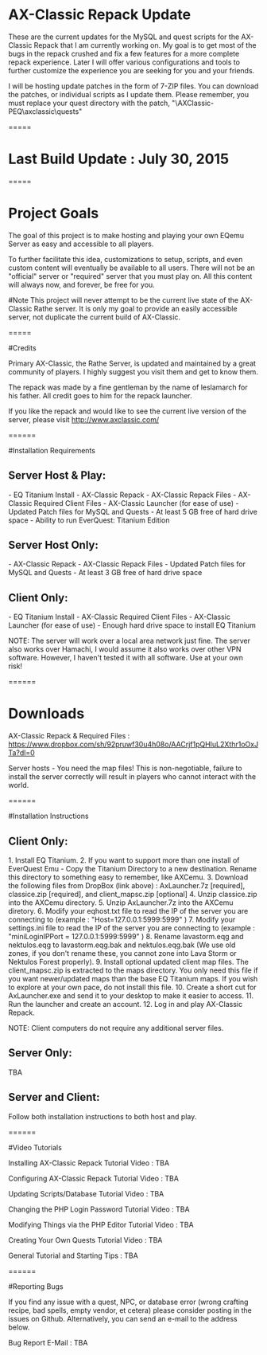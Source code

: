 # AX-Classic Repack Update

These are the current updates for the MySQL and quest scripts for the AX-Classic Repack that I am currently working on.  My goal is to get most of the bugs in the repack crushed and fix a few features for a more complete repack experience.  Later I will offer various configurations and tools to further customize the experience you are seeking for you and your friends.

I will be hosting update patches in the form of 7-ZIP files.  You can download the patches, or individual scripts as I update them.  Please remember, you must replace your quest directory with the patch, "\AXClassic-PEQ\axclassic\quests"

=====

# Last Build Update : July 30, 2015

=====

# Project Goals

The goal of this project is to make hosting and playing your own EQemu Server as easy and accessible to all players.

To further facilitate this idea, customizations to setup, scripts, and even custom content will eventually be available to all users.  There will not be an "official" server or "required" server that you must play on.  All this content will always now, and forever, be free for you.

#Note
This project will never attempt to be the current live state of the AX-Classic Rathe server.  It is only my goal to provide an easily accessible server, not duplicate the current build of AX-Classic.

=====

#Credits

Primary AX-Classic, the Rathe Server, is updated and maintained by a great community of players.  I highly suggest you visit them and get to know them.

The repack was made by a fine gentleman by the name of leslamarch for his father.  All credit goes to him for the repack launcher. 

If you like the repack and would like to see the current live version of the server, please visit http://www.axclassic.com/

======

#Installation Requirements

<h2>Server Host & Play:</h2>
- EQ Titanium Install
- AX-Classic Repack
- AX-Classic Repack Files
- AX-Classic Required Client Files
- AX-Classic Launcher (for ease of use)
- Updated Patch files for MySQL and Quests
- At least 5 GB free of hard drive space
- Ability to run EverQuest: Titanium Edition

<h2>Server Host Only:</h2>
- AX-Classic Repack
- AX-Classic Repack Files
- Updated Patch files for MySQL and Quests
- At least 3 GB free of hard drive space

<h2>Client Only:</h2>
- EQ Titanium Install
- AX-Classic Required Client Files
- AX-Classic Launcher (for ease of use)
- Enough hard drive space to install EQ Titanium

NOTE: The server will work over a local area network just fine.  The server also works over Hamachi, I would assume it also works over other VPN software.  However, I haven't tested it with all software.  Use at your own risk!

======

# Downloads

AX-Classic Repack & Required Files : https://www.dropbox.com/sh/92pruwf30u4h08o/AACrjf1pQHIuL2Xthr1oOxJTa?dl=0

Server hosts - You need the map files!  This is non-negotiable, failure to install the server correctly will result in players who cannot interact with the world.

======

#Installation Instructions

<h2>Client Only:</h2>
1. Install EQ Titanium.
2. If you want to support more than one install of EverQuest Emu - Copy the Titanium Directory to a new destination.  Rename this directory to something easy to remember, like AXCemu.
3. Download the following files from DropBox (link above) : AxLauncher.7z [required], classice.zip [required], and client_mapsc.zip [optional]
4. Unzip classice.zip into the AXCemu directory.
5. Unzip AxLauncher.7z into the AXCemu diretory.
6. Modify your eqhost.txt file to read the IP of the server you are connecting to (example : "Host=127.0.0.1:5999:5999" )
7. Modify your settings.ini file to read the IP of the server you are connecting to (example : "miniLoginIPPort = 127.0.0.1:5999:5999" )
8. Rename lavastorm.eqg and nektulos.eqg to lavastorm.eqg.bak and nektulos.eqg.bak (We use old zones, if you don't rename these, you cannot zone into Lava Storm or Nektulos Forest properly).
9. Install optional updated client map files.  The client_mapsc.zip is extracted to the maps directory.  You only need this file if you want newer/updated maps than the base EQ Titanium maps.  If you wish to explore at your own pace, do not install this file.
10. Create a short cut for AxLauncher.exe and send it to your desktop to make it easier to access.
11. Run the launcher and create an account.
12. Log in and play AX-Classic Repack.

NOTE: Client computers do not require any additional server files.

<h2>Server Only:</h2>
TBA

<h2>Server and Client:</h2>
Follow both installation instructions to both host and play.

======

#Video Tutorials

Installing AX-Classic Repack Tutorial Video : TBA

Configuring AX-Classic Repack Tutorial Video : TBA

Updating Scripts/Database Tutorial Video : TBA

Changing the PHP Login Password Tutorial Video : TBA

Modifying Things via the PHP Editor Tutorial Video : TBA

Creating Your Own Quests Tutorial Video : TBA

General Tutorial and Starting Tips : TBA

======

#Reporting Bugs

If you find any issue with a quest, NPC, or database error (wrong crafting recipe, bad spells, empty vendor, et cetera) please consider posting in the issues on Github.  Alternatively, you can send an e-mail to the address below.

Bug Report E-Mail : TBA